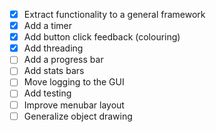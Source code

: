 - [x] Extract functionality to a general framework
- [x] Add a timer
- [x] Add button click feedback (colouring)
- [x] Add threading
- [ ] Add a progress bar
- [ ] Add stats bars
- [ ] Move logging to the GUI
- [ ] Add testing
- [ ] Improve menubar layout
- [ ] Generalize object drawing
